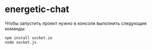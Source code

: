 # energetic-chat

Чтобы запустить проект нужно в консоли выполнить следующие команды:

    npm install socket.io
    node socket.js

